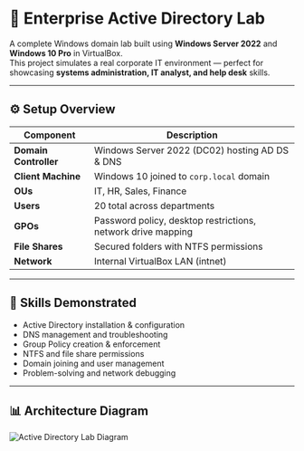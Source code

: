 # 🏢 Enterprise Active Directory Lab

A complete Windows domain lab built using **Windows Server 2022** and **Windows 10 Pro** in VirtualBox.  
This project simulates a real corporate IT environment — perfect for showcasing **systems administration, IT analyst, and help desk** skills.

---

## ⚙️ Setup Overview

| Component | Description |
|------------|--------------|
| **Domain Controller** | Windows Server 2022 (DC02) hosting AD DS & DNS |
| **Client Machine** | Windows 10 joined to `corp.local` domain |
| **OUs** | IT, HR, Sales, Finance |
| **Users** | 20 total across departments |
| **GPOs** | Password policy, desktop restrictions, network drive mapping |
| **File Shares** | Secured folders with NTFS permissions |
| **Network** | Internal VirtualBox LAN (intnet) |

---

## 🧠 Skills Demonstrated

- Active Directory installation & configuration  
- DNS management and troubleshooting  
- Group Policy creation & enforcement  
- NTFS and file share permissions  
- Domain joining and user management  
- Problem-solving and network debugging  

---

## 📊 Architecture Diagram

![Active Directory Lab Diagram](architecture.png)




